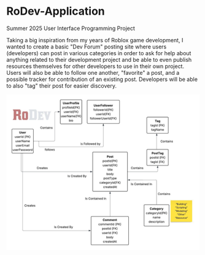 # RoDev-Application
Summer 2025 User Interface Programming Project

Taking a big inspiration from my years of Roblox game development, I wanted to create a basic "Dev Forum" posting site where users (developers) can post in various categories in order to ask for help about anything related to their development project and be able to even publish resources themselves for other developers to use in their own project. Users will also be able to follow one another, "favorite" a post, and a possible tracker for contribution of an existing post. Developers will be able to also "tag" their post for easier discovery.

![RoDev Diagram](/public/images/RDDiagram.jpeg "RoDev Diagram")